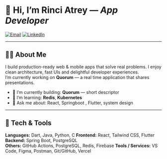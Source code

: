# 👋 Hi, I’m **Rinci Atrey** — *App Developer*

[![Email](https://img.shields.io/badge/email-rinciatrey%40gmail.com-blue?style=flat&logo=gmail)](mailto:rinciatrey@gmail.com)
[![LinkedIn](https://img.shields.io/badge/LinkedIn-rinciatrey-blue?style=flat&logo=linkedin)](http://www.linkedin.com/in/rinci-atrey-dev018)

---

## 👨‍💻 About Me
I build production-ready web & mobile apps that solve real problems. I enjoy clean architecture, fast UIs and delightful developer experiences.  
I’m currently working on **Quorum** — a real time application that shares presentations.

- 🔭 I’m currently building: **Quorum** — short descriptor  
- 🌱 I’m learning: **Redis**, **Kubernetes** 
- 💬 Ask me about: React, Springboot , Flutter, system design  

---

## 🧰 Tech & Tools

**Languages:** Dart, Java, Python, C 
**Frontend:** React, Tailwind CSS, Flutter  
**Backend:** Spring Boot, PostgreSQL  
**Others:** GitHub Actions, PostgreSQL, Redis, Firebase
**Tools / Services:** VS Code, Figma, Postman, Git/GitHub, Vercel

